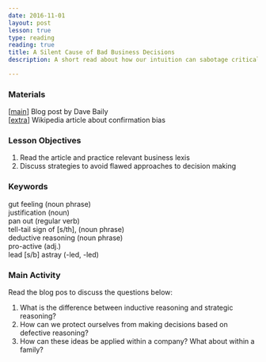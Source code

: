 ```yaml
---
date: 2016-11-01
layout: post
lesson: true
type: reading
reading: true
title: A Silent Cause of Bad Business Decisions
description: A short read about how our intuition can sabotage critical decisions.

---
```

### Materials 
[<a href="https://medium.dave-bailey.com/the-silent-cause-of-bad-business-decisions-b95d977b5ca7" target="_blank">main</a>] Blog post by Dave Baily  
[<a href="https://en.wikipedia.org/wiki/Confirmation_bias" target="_blank">extra</a>] Wikipedia article about confirmation bias

### Lesson Objectives

1. Read the article and practice relevant business lexis
2. Discuss strategies to avoid flawed approaches to decision making

### Keywords  
gut feeling (noun phrase)  
justification (noun)  
pan out (regular verb)  
tell-tail sign of [s/th], (noun phrase)  
deductive reasoning (noun phrase)  
pro-active (adj.)  
lead [s/b] astray (-led, -led)  

### Main Activity  
Read the blog pos to discuss the questions below: 

1. What is the difference between inductive reasoning and strategic reasoning? 
2. How can we protect ourselves from making decisions based on defective reasoning? 
3. How can these ideas be applied within a company? What about within a family? 


